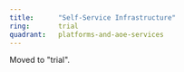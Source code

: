 ```yaml
---
title:      "Self-Service Infrastructure"
ring:       trial
quadrant:   platforms-and-aoe-services
---
```


Moved to "trial".